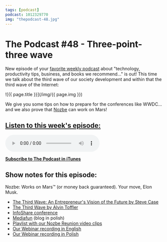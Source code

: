 ```yaml
---
tags: [podcast]
podcast: 1012329770
img: "thepodcast-48.jpg"
---
```


# The Podcast #48 - Three-point-three wave

New episode of your [favorite weekly podcast][p] about "technology, productivity tips, business, and books we recommend..." is out! This time we talk about the third wave of our society development and within that the third wave of the Internet:

<!--More-->

![{{ page.title }}](/img/{{ page.img }})

We give you some tips on how to prepare for the conferences like WWDC... and we also prove that [Nozbe][n] can work on Mars! 

## [Listen to this week's episode:][e]

<audio controls>
<source src="https://files.nozbe.com/podcast/048.mp3" type="audio/mpeg">
</audio>

**[Subscribe to The Podcast in iTunes][i]**

## Show notes for this episode:

Nozbe: Works on Mars™ (or money back guaranteed). Your move, Elon Musk.

  * [The Third Wave: An Entrepreneur's Vision of the Future by Steve Case](http://www.amazon.com/Third-Wave-Entrepreneurs-Vision-Future/dp/150113258X/)
  * [The Third Wave by Alvin Toffler](http://www.amazon.com/Third-Wave-Alvin-Toffler/dp/0553246984/)
  * [InfoShare conference](http://infoshare.pl/)
  * [Mediafun](http://www.blog.mediafun.pl/) (blog in polish)
  * [Playlist with our Nozbe Reunion video clips](https://www.youtube.com/playlist?list=PL4VGcOPPsP4Oo4U07VkEJ4oZ8TzZqO5Sy)
  * [Our Webinar recording in English](https://nozbe.com/webinar/)
  * [Our Webinar recording in Polish](https://nozbe.com/webinarpl/)

[e]: http://thepodcast.fm/episodes/48
[p]: https://michael.gratis/thepodcastfm
[n]: https://nozbe.com/?a=mike
[r]: https://michael.gratis/radex
[i]: https://michael.gratis/thepodcast